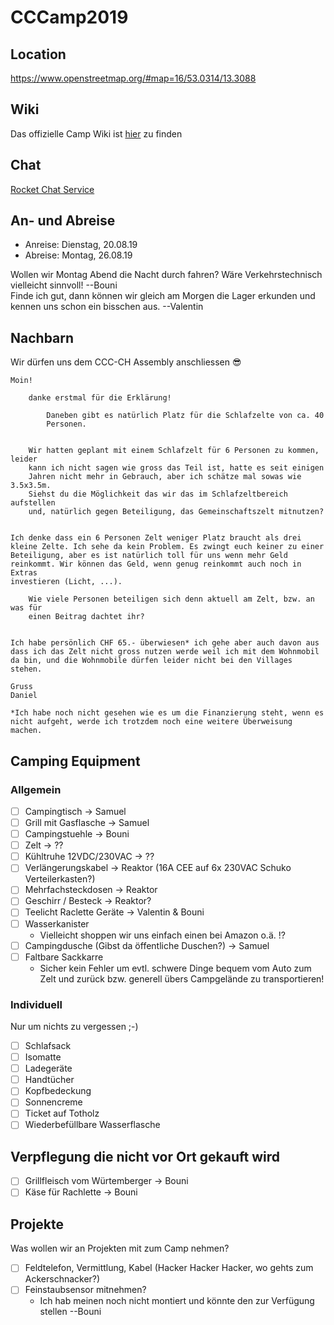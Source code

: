 # CCCamp2019

## Location

https://www.openstreetmap.org/#map=16/53.0314/13.3088

## Wiki

Das offizielle Camp Wiki ist [hier](https://events.ccc.de/camp/2019/wiki/Main_Page) zu finden

## Chat

[Rocket Chat Service](https://rocket.events.ccc.de/)

## An- und Abreise

- Anreise: Dienstag, 20.08.19
- Abreise: Montag, 26.08.19

Wollen wir Montag Abend die Nacht durch fahren? Wäre Verkehrstechnisch vielleicht sinnvoll! --Bouni  
Finde ich gut, dann können wir gleich am Morgen die Lager erkunden und kennen uns schon ein bisschen aus. --Valentin  

## Nachbarn

Wir dürfen uns dem CCC-CH Assembly anschliessen :sunglasses:
```
Moin!

    danke erstmal für die Erklärung!

        Daneben gibt es natürlich Platz für die Schlafzelte von ca. 40
        Personen.  


    Wir hatten geplant mit einem Schlafzelt für 6 Personen zu kommen, leider
    kann ich nicht sagen wie gross das Teil ist, hatte es seit einigen
    Jahren nicht mehr in Gebrauch, aber ich schätze mal sowas wie 3.5x3.5m.
    Siehst du die Möglichkeit das wir das im Schlafzeltbereich aufstellen
    und, natürlich gegen Beteiligung, das Gemeinschaftszelt mitnutzen?


Ich denke dass ein 6 Personen Zelt weniger Platz braucht als drei
kleine Zelte. Ich sehe da kein Problem. Es zwingt euch keiner zu einer
Beteiligung, aber es ist natürlich toll für uns wenn mehr Geld
reinkommt. Wir können das Geld, wenn genug reinkommt auch noch in Extras
investieren (Licht, ...).

    Wie viele Personen beteiligen sich denn aktuell am Zelt, bzw. an was für
    einen Beitrag dachtet ihr?


Ich habe persönlich CHF 65.- überwiesen* ich gehe aber auch davon aus
dass ich das Zelt nicht gross nutzen werde weil ich mit dem Wohnmobil
da bin, und die Wohnmobile dürfen leider nicht bei den Villages stehen.

Gruss
Daniel

*Ich habe noch nicht gesehen wie es um die Finanzierung steht, wenn es
nicht aufgeht, werde ich trotzdem noch eine weitere Überweisung machen.
```

## Camping Equipment

### Allgemein

- [ ] Campingtisch -> Samuel
- [ ] Grill mit Gasflasche -> Samuel
- [ ] Campingstuehle -> Bouni
- [ ] Zelt -> ??
- [ ] Kühltruhe 12VDC/230VAC -> ??
- [ ] Verlängerungskabel -> Reaktor (16A CEE auf 6x 230VAC Schuko Verteilerkasten?)
- [ ] Mehrfachsteckdosen -> Reaktor
- [ ] Geschirr / Besteck -> Reaktor?
- [ ] Teelicht Raclette Geräte -> Valentin & Bouni
- [ ] Wasserkanister
    - Vielleicht shoppen wir uns einfach einen bei Amazon o.ä. !?
- [ ] Campingdusche (Gibst da öffentliche Duschen?) -> Samuel
- [ ] Faltbare Sackkarre
    - Sicher kein Fehler um evtl. schwere Dinge bequem vom Auto zum Zelt und zurück bzw. generell übers Campgelände zu transportieren! 

### Individuell

Nur um nichts zu vergessen ;-)

- [ ] Schlafsack
- [ ] Isomatte
- [ ] Ladegeräte
- [ ] Handtücher
- [ ] Kopfbedeckung
- [ ] Sonnencreme
- [ ] Ticket auf Totholz
- [ ] Wiederbefüllbare Wasserflasche

## Verpflegung die nicht vor Ort gekauft wird

- [ ] Grillfleisch vom Würtemberger -> Bouni
- [ ] Käse für Rachlette -> Bouni

## Projekte

Was wollen wir an Projekten mit zum Camp nehmen?

- [ ] Feldtelefon, Vermittlung, Kabel (Hacker Hacker Hacker, wo gehts zum Ackerschnacker?)
- [ ] Feinstaubsensor mitnehmen?
    - Ich hab meinen noch nicht montiert und könnte den zur Verfügung stellen --Bouni
